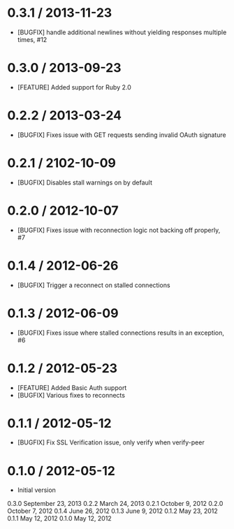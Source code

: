 # 0.3.1 / 2013-11-23

* [BUGFIX] handle additional newlines without yielding responses multiple times, #12

# 0.3.0 / 2013-09-23

* [FEATURE] Added support for Ruby 2.0

# 0.2.2 / 2013-03-24

* [BUGFIX] Fixes issue with GET requests sending invalid OAuth signature

# 0.2.1 / 2102-10-09

* [BUGFIX] Disables stall warnings on by default

# 0.2.0 / 2012-10-07

* [BUGFIX] Fixes issue with reconnection logic not backing off properly, #7

# 0.1.4 / 2012-06-26

* [BUGFIX] Trigger a reconnect on stalled connections

# 0.1.3 / 2012-06-09

* [BUGFIX] Fixes issue where stalled connections results in an exception, #6

# 0.1.2 / 2012-05-23

* [FEATURE] Added Basic Auth support
* [BUGFIX] Various fixes to reconnects

# 0.1.1 / 2012-05-12

* [BUGFIX] Fix SSL Verification issue, only verify when verify-peer

# 0.1.0 / 2012-05-12

* Initial version








0.3.0 September 23, 2013
0.2.2 March 24, 2013
0.2.1 October 9, 2012
0.2.0 October 7, 2012
0.1.4 June 26, 2012
0.1.3 June 9, 2012
0.1.2 May 23, 2012
0.1.1 May 12, 2012
0.1.0 May 12, 2012
